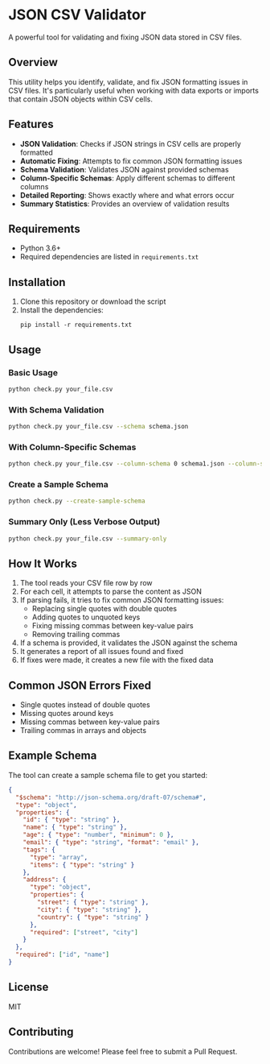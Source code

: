 # JSON CSV Validator

A powerful tool for validating and fixing JSON data stored in CSV files.

## Overview

This utility helps you identify, validate, and fix JSON formatting issues in CSV files. It's particularly useful when working with data exports or imports that contain JSON objects within CSV cells.

## Features

- **JSON Validation**: Checks if JSON strings in CSV cells are properly formatted
- **Automatic Fixing**: Attempts to fix common JSON formatting issues
- **Schema Validation**: Validates JSON against provided schemas
- **Column-Specific Schemas**: Apply different schemas to different columns
- **Detailed Reporting**: Shows exactly where and what errors occur
- **Summary Statistics**: Provides an overview of validation results

## Requirements

- Python 3.6+
- Required dependencies are listed in `requirements.txt`

## Installation

1. Clone this repository or download the script
2. Install the dependencies:
   ```
   pip install -r requirements.txt
   ```

## Usage

### Basic Usage

```bash
python check.py your_file.csv
```

### With Schema Validation

```bash
python check.py your_file.csv --schema schema.json
```

### With Column-Specific Schemas

```bash
python check.py your_file.csv --column-schema 0 schema1.json --column-schema 1 schema2.json
```

### Create a Sample Schema

```bash
python check.py --create-sample-schema
```

### Summary Only (Less Verbose Output)

```bash
python check.py your_file.csv --summary-only
```

## How It Works

1. The tool reads your CSV file row by row
2. For each cell, it attempts to parse the content as JSON
3. If parsing fails, it tries to fix common JSON formatting issues:
   - Replacing single quotes with double quotes
   - Adding quotes to unquoted keys
   - Fixing missing commas between key-value pairs
   - Removing trailing commas
4. If a schema is provided, it validates the JSON against the schema
5. It generates a report of all issues found and fixed
6. If fixes were made, it creates a new file with the fixed data

## Common JSON Errors Fixed

- Single quotes instead of double quotes
- Missing quotes around keys
- Missing commas between key-value pairs
- Trailing commas in arrays and objects

## Example Schema

The tool can create a sample schema file to get you started:

```json
{
  "$schema": "http://json-schema.org/draft-07/schema#",
  "type": "object",
  "properties": {
    "id": { "type": "string" },
    "name": { "type": "string" },
    "age": { "type": "number", "minimum": 0 },
    "email": { "type": "string", "format": "email" },
    "tags": {
      "type": "array",
      "items": { "type": "string" }
    },
    "address": {
      "type": "object",
      "properties": {
        "street": { "type": "string" },
        "city": { "type": "string" },
        "country": { "type": "string" }
      },
      "required": ["street", "city"]
    }
  },
  "required": ["id", "name"]
}
```

## License

MIT

## Contributing

Contributions are welcome! Please feel free to submit a Pull Request.

